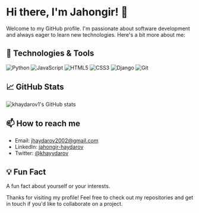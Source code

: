 # Hi there, I'm Jahongir! 👋

Welcome to my GitHub profile. I'm passionate about software development and always eager to learn new technologies. Here's a bit more about me:

## 🔧 Technologies & Tools

![Python](https://img.shields.io/badge/-Python-333333?style=flat&logo=python)
![JavaScript](https://img.shields.io/badge/-JavaScript-333333?style=flat&logo=javascript)
![HTML5](https://img.shields.io/badge/-HTML5-333333?style=flat&logo=html5)
![CSS3](https://img.shields.io/badge/-CSS3-333333?style=flat&logo=css3)
![Django](https://img.shields.io/badge/-Django-333333?style=flat&logo=django)
![Git](https://img.shields.io/badge/-Git-333333?style=flat&logo=git)

## 📈 GitHub Stats

![khaydarov1's GitHub stats](https://github-readme-stats.vercel.app/api?username=khaydarov1&show_icons=true&theme=radical)


## 📫 How to reach me

- Email: [jhaydarov2002@gmail.com](jhaydarov2002@gmail.com)
- LinkedIn: [jahongir-haydarov](https://www.linkedin.com/in/jahongir-haydarov)
- Twitter: [@khayydarov](https://twitter.com/khayydarov)

## 💡 Fun Fact

A fun fact about yourself or your interests.

Thanks for visiting my profile! Feel free to check out my repositories and get in touch if you'd like to collaborate on a project.
